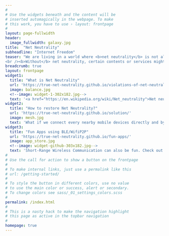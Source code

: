 ```yaml
---
#
# Use the widgets beneath and the content will be
# inserted automagically in the webpage. To make
# this work, you have to use › layout: frontpage
#
layout: page-fullwidth
header:
  image_fullwidth: galaxy.jpg
title:  "Net Neutrality"
subheadline: "Internet Freedom"
teaser: "We are living in a world where <b>net neutrality</b> is not always guaranteed. <br />While there is even no such a thing in some countries, some other country is stupid enough to follow suit.
<br /><b>Without</b> net neutrality, certain contents or services might get slowed down or completely blocked by Internet service providers."
breadcrumb: true
layout: frontpage
widget1:
  title: "What is Net Neutrality"
  url: 'https://true-net-neutrality.github.io/violations-of-net-neutrality/'
  image: balance.jpg
  <!--image: widget-1-302x182.jpg-->
  text: '<a href="https://en.wikipedia.org/wiki/Net_neutrality">Net neutrality</a> is the principle that governments should mandate Internet service providers to treat all data on the Internet the same, and not discriminate or charge differently by user, content, website, platform, application, type of attached equipment, or method of communication.'
widget2:
  title: "How to restore Net Neutrality?"
  url: 'https://true-net-neutrality.github.io/solution/'
  image: mesh.jpg
  text: 'What if we connect every nearby mobile devices directly and bypass every cell phone tower. Yes you are right! Short-Range Wireless Communication technologies such as <a href="https://developer.apple.com/documentation/corebluetooth">BLE</a> and <a href="https://developer.android.com/guide/topics/connectivity/wifip2p.html">WifiP2P</a>, might be the <b>cure</b>.'
widget3:
  title: "Fun Apps using BLE/WifiP2P"
  url: 'https://true-net-neutrality.github.io/fun-apps/'
  image: app_store.jpg
  <!--image: widget-github-303x182.jpg-->
  text: 'Short-Range Wireless Communication can also be fun. Check out the following apps: <br />1. <a href="https://itunes.apple.com/us/app/hi-there-p2p/id1276567474?ls=1&mt=8">HiThere</a>: A proximity based face-to-face dating app. <br />2. <a href="https://play.google.com/store/apps/details?id=com.wifidirect.ble.seanxu.guesswhat">Guess What</a>: A near range message sharing tool.'
#
# Use the call for action to show a button on the frontpage
#
# To make internal links, just use a permalink like this
# url: /getting-started/
#
# To style the button in different colors, use no value
# to use the main color or success, alert or secondary.
# To change colors see sass/_01_settings_colors.scss
#
permalink: /index.html
#
# This is a nasty hack to make the navigation highlight
# this page as active in the topbar navigation
#
homepage: true
---
```

